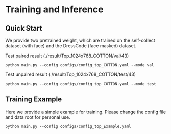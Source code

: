 # Training and Inference

## Quick Start
We provide two pretrained weight, which are trained on the self-collect dataset (with face) and the DressCode (face masked) dataset.

Test paired result (./result/Top_1024x768_COTTON/val/43)
```
python main.py --config configs/config_top_COTTON.yaml --mode val
```

Test unpaired result (./result/Top_1024x768_COTTON/test/43)
```
python main.py --config configs/config_top_COTTON.yaml --mode test
```

## Training Example
Here we provide a simple example for training. Please change the config file and data root for personal use.
```
python main.py --config configs/config_top_Example.yaml
```
